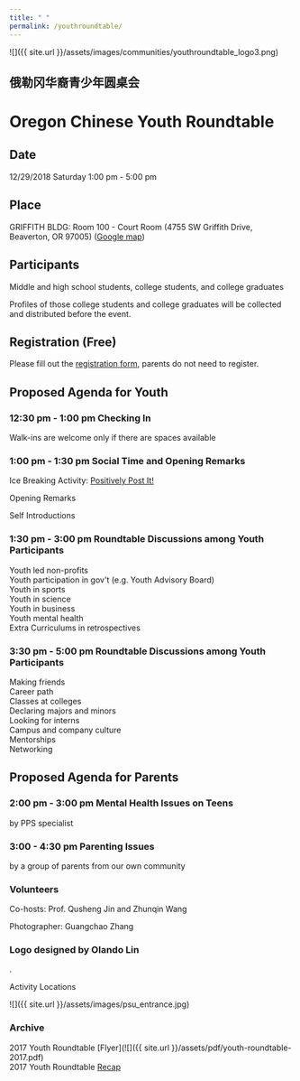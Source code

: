 ```yaml
---
title: " "
permalink: /youthroundtable/
---
```


![]({{ site.url }}/assets/images/communities/youthroundtable_logo3.png)

## 俄勒冈华裔青少年圆桌会
# Oregon Chinese Youth Roundtable

## Date
12/29/2018 Saturday 1:00 pm - 5:00 pm

## Place
GRIFFITH BLDG: Room 100 - Court Room (4755 SW Griffith Drive, Beaverton, OR 97005) ([Google map](https://goo.gl/maps/8CKG6jYK3a82))

## Participants

Middle and high school students, college students, and college graduates

Profiles of those college students and college graduates will be collected and distributed before the event.

## Registration (Free)

Please fill out the [registration form](https://docs.google.com/forms/d/e/1FAIpQLSe3US3y88Gut91Fc1zL7OabBz-XI-JRAlOepgQqNvGKtvSaFQ/viewform?vc=0&c=0&w=1), parents do not need to register.

## Proposed Agenda for Youth

### 12:30 pm - 1:00 pm Checking In

Walk-ins are welcome only if there are spaces available

### 1:00 pm - 1:30 pm Social Time and Opening Remarks

Ice Breaking Activity: [Positively Post It!](https://www.facebook.com/Positively-Post-It-1527356444166258/)

Opening Remarks

Self Introductions

### 1:30 pm - 3:00 pm Roundtable Discussions among Youth Participants

Youth led non-profits  
Youth participation in gov't (e.g. Youth Advisory Board)  
Youth in sports  
Youth in science  
Youth in business  
Youth mental health  
Extra Curriculums in retrospectives  

### 3:30 pm - 5:00 pm Roundtable Discussions among Youth Participants

Making friends  
Career path  
Classes at colleges  
Declaring majors and minors  
Looking for interns  
Campus and company culture  
Mentorships  
Networking  

## Proposed Agenda for Parents

### 2:00 pm - 3:00 pm Mental Health Issues on Teens  

by PPS specialist  

### 3:00 - 4:30 pm Parenting Issues

by a group of parents from our own community  

### Volunteers

Co-hosts: Prof. Qusheng Jin and Zhunqin Wang

Photographer: Guangchao Zhang

### Logo designed by Olando Lin

.

Activity Locations

![]({{ site.url }}/assets/images/psu_entrance.jpg)

### Archive

2017 Youth Roundtable [Flyer](![]({{ site.url }}/assets/pdf/youth-roundtable-2017.pdf)  
2017 Youth Roundtable [Recap](http://pdxchinese.org/youth-roundtable-2017-recap/)  
